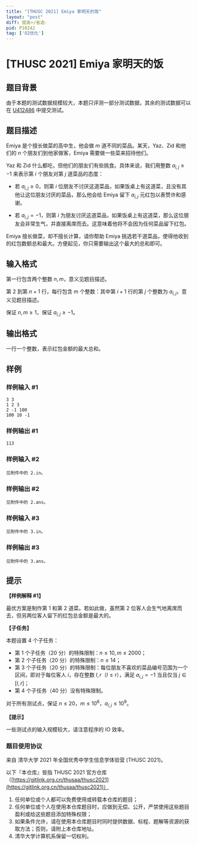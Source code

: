 ```yaml
---
title: "[THUSC 2021] Emiya 家明天的饭"
layout: "post"
diff: 提高+/省选-
pid: P10242
tag: ['O2优化']
---
```

# [THUSC 2021] Emiya 家明天的饭
## 题目背景

由于本题的测试数据规模较大，本题只评测一部分测试数据，其余的测试数据可以在 [U412486](https://www.luogu.com.cn/problem/U412486) 中提交测试。
## 题目描述

Emiya 是个擅长做菜的高中生，他会做 $m$ 道不同的菜品。某天，Yaz、Zid 和他们的 $n$ 个朋友们到他家做客，Emiya 需要做一些菜来招待他们。

Yaz 和 Zid 什么都吃，但他们的朋友们有些挑食。具体来说，我们用整数 $a_{i,j}\geq -1$ 来表示第 $i$ 个朋友对第 $j$ 道菜品的态度：

* 若 $a_{i,j}\geq 0$，则第 $i$ 位朋友不讨厌这道菜品，如果饭桌上有这道菜，且没有其他让这位朋友讨厌的菜品，那么他会给 Emiya 留下 $a_{i,j}$ 元红包以表赞许和感谢。

* 若 $a_{i,j} = -1$，则第 $i$ 为朋友讨厌这道菜品，如果饭桌上有这道菜，那么这位朋友会非常生气，并直接离席而去。这意味着他将不会因为任何菜品留下红包。

Emiya 擅长做菜，却不擅长计算，请你帮助 Emiya 挑选若干道菜品，使得他收到的红包数额总和最大。方便起见，你只需要输出这个最大的总和即可。
## 输入格式

第一行包含两个整数 $n,m$，意义见题目描述。

第 $2$ 到第 $n+1$ 行，每行包含 $m$ 个整数：其中第 $i+1$ 行的第 $j$ 个整数为 $a_{i,j}$，意义见题目描述。

保证 $n,m\geq 1$，保证 $a_{i,j} \geq -1$。
## 输出格式

一行一个整数，表示红包金额的最大总和。
## 样例

### 样例输入 #1
```
3 3
1 2 3
2 -1 100
100 10 -1

```
### 样例输出 #1
```
113

```
### 样例输入 #2
```
见附件中的 2.in。
```
### 样例输出 #2
```
见附件中的 2.ans。
```
### 样例输入 #3
```
见附件中的 3.in。
```
### 样例输出 #3
```
见附件中的 3.ans。
```
## 提示

**【样例解释 #1】**

最优方案是制作第 $1$ 和第 $2$ 道菜。若如此做，虽然第 $2$ 位客人会生气地离席而去，但另两位客人留下的红包总金额是最大的。

**【子任务】**

本题设置 4 个子任务：

* 第 1 个子任务（20 分）的特殊限制：$n\leq 10, m\leq 2000$；
* 第 2 个子任务（20 分）的特殊限制：$n\leq 14$；
* 第 3 个子任务（20 分）的特殊限制：每位朋友不喜欢的菜品编号范围为一个区间，即对于每位客人 $i$，存在整数 $l,r$（$l\leq r$），满足 $a_{i,j} = -1$ 当且仅当 $j\in \left[l,r\right]$；
* 第 4 个子任务（40 分）没有特殊限制。

对于所有测试点，保证 $n\leq 20$，$m\leq 10^6$，$a_{i,j}\leq 10^9$。

**【提示】**

一些测试点的输入规模较大，请注意程序的 IO 效率。

### 题目使用协议

来自 清华大学 2021 年全国优秀中学生信息学体验营 (THUSC 2021)。

以下『本仓库』皆指 THUSC 2021 官方仓库（[https://gitlink.org.cn/thusaa/thusc2021](https://gitlink.org.cn/thusaa/thusc2021)）

1. 任何单位或个人都可以免费使用或转载本仓库的题目；
2. 任何单位或个人在使用本仓库题目时，应做到无偿、公开，严禁使用这些题目盈利或给这些题目添加特殊权限；
3. 如果条件允许，请在使用本仓库题目时同时提供数据、标程、题解等资源的获取方法；否则，请附上本仓库地址。
4. 清华大学计算机系保留一切权利。
